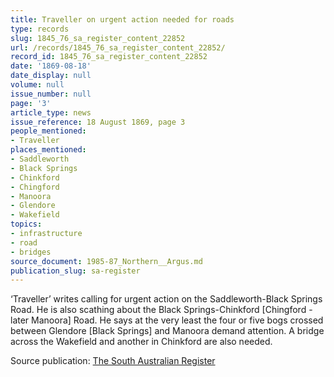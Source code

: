 ```yaml
---
title: Traveller on urgent action needed for roads
type: records
slug: 1845_76_sa_register_content_22852
url: /records/1845_76_sa_register_content_22852/
record_id: 1845_76_sa_register_content_22852
date: '1869-08-18'
date_display: null
volume: null
issue_number: null
page: '3'
article_type: news
issue_reference: 18 August 1869, page 3
people_mentioned:
- Traveller
places_mentioned:
- Saddleworth
- Black Springs
- Chinkford
- Chingford
- Manoora
- Glendore
- Wakefield
topics:
- infrastructure
- road
- bridges
source_document: 1985-87_Northern__Argus.md
publication_slug: sa-register
---
```


‘Traveller’ writes calling for urgent action on the Saddleworth-Black Springs Road.  He is also scathing about the Black Springs-Chinkford [Chingford - later Manoora] Road.  He says at the very least the four or five bogs crossed between Glendore [Black Springs] and Manoora demand attention.  A bridge across the Wakefield and another in Chinkford are also needed.

Source publication: [The South Australian Register](/publications/sa-register/)
